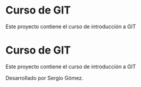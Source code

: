 # Curso de GIT

Este proyecto contiene el curso de introducción a GIT

# Curso de GIT

Este proyecto contiene el curso de introducción a GIT

Desarrollado por Sergio Gómez.

